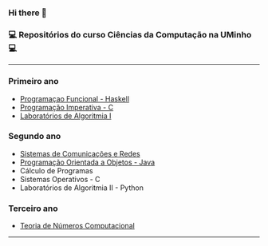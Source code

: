 ### Hi there 👋

### 💻 Repositórios do curso Ciências da Computação na UMinho 💻
____________________________
### Primeiro ano 

- [Programaçao Funcional - Haskell](https://github.com/Miguelii/PF)
- [Programação Imperativa - C](https://github.com/Miguelii/PI)
- [Laboratórios de Algoritmia I](https://github.com/Miguelii/Labs-de-Algoritmia-I)


### Segundo ano

- [Sistemas de Comunicações e Redes](https://github.com/Miguelii/SCR)
- [Programação Orientada a Objetos - Java](https://github.com/Miguelii/POO)
- Cálculo de Programas
- Sistemas Operativos - C
- Laboratórios de Algoritmia II - Python


### Terceiro ano

- [Teoria de Números Computacional](https://github.com/Miguelii/TNC)
____________________________

